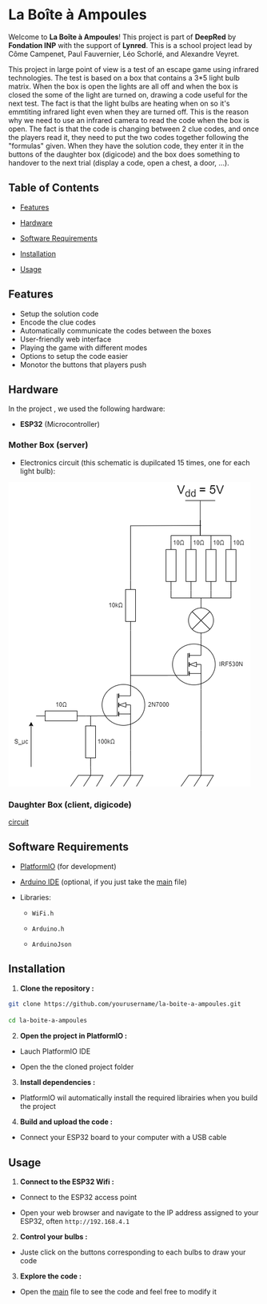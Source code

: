 # La Boîte à Ampoules

Welcome to **La Boîte à Ampoules**! This project is part of **DeepRed** by **Fondation INP** with the support of **Lynred**. This is a school project lead by Côme Campenet, Paul Fauvernier, Léo Schorlé, and Alexandre Veyret.

This project in large point of view is a test of an escape game using infrared technologies. The test is based on a box that contains a 3*5 light bulb matrix. When the box is open the lights are all off and when the box is closed the some of the light are turned on, drawing a code useful for the next test. The fact is that the light bulbs are heating when on so it's emmtiting infrared light even when they are turned off. This is the reason why we need to use an infrared camera to read the code when the box is open. The fact is that the code is changing between 2 clue codes, and once the players read it, they need to put the two codes together following the "formulas" given. When they have the solution code, they enter it in the buttons of the daughter box (digicode) and the box does something to handover to the next trial (display a code, open a chest, a door, ...). 


## Table of Contents

- [Features](#features)

- [Hardware](#hardware)

- [Software Requirements](#software-requirements)

- [Installation](#installation)

- [Usage](#usage)

## Features


- Setup the solution code
- Encode the clue codes
- Automatically communicate the codes between the boxes
- User-friendly web interface
- Playing the game with different modes
- Options to setup the code easier
- Monotor the buttons that players push

## Hardware


In the project , we used the following hardware:
- **ESP32** (Microcontroller)

### Mother Box (server)

- Electronics circuit (this schematic is dupilcated 15 times, one for each light bulb):

![circuit](./circuit.png)

### Daughter Box (client, digicode)

[circuit](./Schematic_daugther_box.pdf)

## Software Requirements


- [PlatformIO](https://platformio.org/) (for development)

- [Arduino IDE](https://www.arduino.cc/en/software) (optional, if you just take the [main](src/main.cpp) file)

- Libraries:

  - `WiFi.h`

  - `Arduino.h`

  - `ArduinoJson`

## Installation

1. **Clone the repository :**
```bash
git clone https://github.com/yourusername/la-boite-a-ampoules.git

cd la-boite-a-ampoules
```
2. **Open the project in PlatformIO :**
- Lauch PlatformIO IDE

- Open the the cloned project folder

3. **Install dependencies :**
- PlatformIO wil automatically install the required librairies when you build the project

4. **Build and upload the code :**
- Connect your ESP32 board to your computer with a USB cable

## Usage
1. **Connect to the ESP32 Wifi :**
- Connect to the ESP32 access point

- Open your web browser and navigate to the IP address assigned to your ESP32, often `http://192.168.4.1`
2. **Control your bulbs :**
- Juste click on the buttons corresponding to each bulbs to draw your code
3. **Explore the code :**
- Open the [main](src/main.cpp) file to see the code and feel free to modify it 

